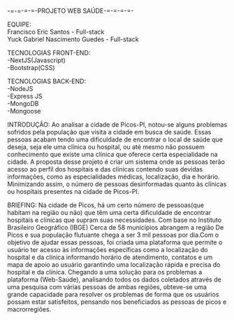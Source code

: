 -=-=-=-=-PROJETO WEB SAÚDE-=-=-=-=- <br/>

EQUIPE: <br/>
Francisco Eric Santos - Full-stack  <br/>
Yuck Gabriel Nascimento Guedes - Full-stack  <br/>

TECNOLOGIAS FRONT-END:  <br/>
-NextJS(Javascript)  <br/>
-Bootstrap(CSS)  <br/>

TECNOLOGIAS BACK-END:  <br/>
-NodeJS  <br/>
-Express JS  <br/>
-MongoDB  <br/>
-Mongoose  <br/>

INTRODUÇÃO:
Ao analisar a cidade de Picos-PI, notou-se alguns problemas sofridos pela população que visita a cidade em busca de saúde. Essas pessoas acabam tendo uma dificuldade de encontrar o local de saúde que deseja, seja ele uma clínica ou hospital, ou até mesmo não possuem conhecimento que existe uma clínica que oferece certa especialidade na cidade. 
A proposta desse projeto é criar um sistema onde as pessoas terão acesso ao perfil dos hospitais e das clínicas contendo suas devidas informações, como as especialidades médicas, localização, dia e horário. Minimizando assim, o número de pessoas desinformadas quanto às clínicas ou hospitais presentes na cidade de Picos-PI.

BRIEFING:
Na cidade de Picos, há um certo número de pessoas(que habitam na região ou não) que têm uma certa dificuldade de encontrar hospitais e clínicas que supram suas necessidades. Com base no Instituto Brasileiro Geográfico (IBGE) Cerca de 58 municípios abrangem a região De Picos e sua população flutuante chega a ser 3 mil pessoas por dia.Com o objetivo de ajudar essas pessoas, foi criada uma plataforma que permite o usuário ter acesso às informações específicas como a localização do hospital e da clínica informando horário de atendimento, contatos e um mapa de apoio ao usuário garantindo uma localização rápida e precisa do hospital e da clínica. Chegando a uma solução para os problemas a plataforma (Web-Saúde), analisando todos os dados coletados através de uma pesquisa com várias pessoas de ambas regiões, obteve-se uma grande capacidade para resolver os problemas de forma que os usuários possam estar satisfeitos, pensando nos beneficiados as pessoas de picos e macrorregiões.

